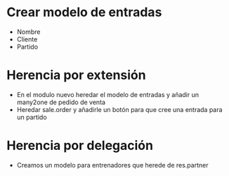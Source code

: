 # Crear modelo de entradas
* Nombre
* Cliente
* Partido

# Herencia por extensión
* En el modulo nuevo heredar el modelo de entradas y añadir un many2one de pedido de venta
* Heredar sale.order y añadirle un botón para que cree una entrada para un partido

# Herencia por delegación
* Creamos un modelo para entrenadores que herede de res.partner

